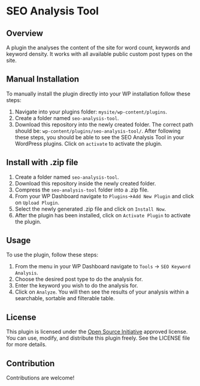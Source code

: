 # SEO Analysis Tool

## Overview
A plugin the analyses the content of the site for word count, keywords and keyword density. It works with all available public custom post types on the site.

## Manual Installation
To manually install the plugin directly into your WP installation follow these steps:
1. Navigate into your plugins folder: ````mysite/wp-content/plugins````.
2. Create a folder named ````seo-analysis-tool````.
3. Download this repository into the newly created folder. The correct path should be: ````wp-content/plugins/seo-analysis-tool/````.
After following these steps, you should be able to see the SEO Analysis Tool in your WordPress plugins. Click on ````activate```` to activate the plugin.

## Install with .zip file
1. Create a folder named ````seo-analysis-tool````.
2. Download this repository inside the newly created folder.
3. Compress the ````seo-analysis-tool```` folder into a .zip file.
4. From your WP Dashboard navigate to ````Plugins````->````Add New Plugin```` and click on ````Upload Plugin````.
5. Select the newly generated .zip file and click on ````Install Now````.
5. After the plugin has been installed, click on ````Activate Plugin```` to activate the plugin.


## Usage
To use the plugin, follow these steps:
1. From the menu in your WP Dashboard navigate to ````Tools```` -> ````SEO Keyword Analysis````.
2. Choose the desired post type to do the analysis for.
3. Enter the keyword you wish to do the analysis for.
4. Click on ````Analyze````.
You will then see the results of your analysis within a searchable, sortable and filterable table.

## License
This plugin is licensed under the [Open Source Initiative](https://opensource.org/licenses) approved license. You can use, modify, and distribute this plugin freely. See the LICENSE file for more details.

## Contribution
Contributions are welcome!